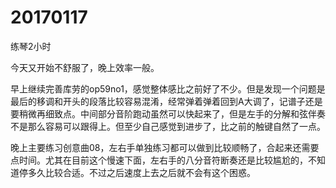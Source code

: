# 20170117

练琴2小时

今天又开始不舒服了，晚上效率一般。

早上继续完善库劳的op59no1，感觉整体感比之前好了不少。但是发现一个问题是最后的移调和开头的段落比较容易混淆，经常弹着弹着回到A大调了，记谱子还是要稍微再细致点。中间部分音阶跑动虽然可以快起来了，但是左手的分解和弦伴奏不是那么容易可以跟得上。但至少自己感觉到进步了，比之前的触键自然了一点。

晚上主要练习创意曲08，左右手单独练习都可以做到比较顺畅了，合起来还需要点时间。尤其在目前这个慢速下面，左右手的八分音符断奏还是比较尴尬的，不知道停多久比较合适。不过之后速度上去之后就不会有这个困惑。
